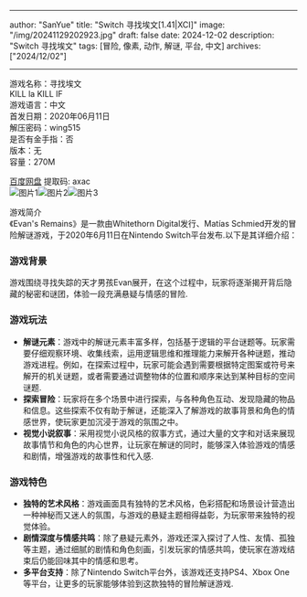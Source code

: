 
---
author: "SanYue"
title: "Switch 寻找埃文[1.41|XCI]"
image: "/img/20241129202923.jpg"
draft: false
date: 2024-12-02
description: "Switch 寻找埃文"
tags: [冒险, 像素, 动作, 解谜, 平台, 中文]
archives: ["2024/12/02"]

---

游戏名称：寻找埃文   
KILL la KILL IF    
游戏语言：中文  
首发日期：2020年06月11日  
解压密码：wing515  
是否有金手指：否  
版本：无   
容量：270M

[百度网盘](https://pan.baidu.com/s/1e36qMgSqBBcfAw1cdkTu1g) 提取码: axac  
![图片1](/img/1c2c80.jpg)![图片2](/img/e3a5ff.jpg)![图片3](/img/7f8035.jpg)  

游戏简介  
《Evan's Remains》是一款由Whitethorn Digital发行、Matías Schmied开发的冒险解谜游戏，于2020年6月11日在Nintendo Switch平台发布.以下是其详细介绍：

### 游戏背景
游戏围绕寻找失踪的天才男孩Evan展开，在这个过程中，玩家将逐渐揭开背后隐藏的秘密和谜团，体验一段充满悬疑与情感的冒险.

### 游戏玩法
- **解谜元素**：游戏中的解谜元素丰富多样，包括基于逻辑的平台谜题等。玩家需要仔细观察环境、收集线索，运用逻辑思维和推理能力来解开各种谜题，推动游戏进程。例如，在探索过程中，玩家可能会遇到需要根据特定图案或符号来解开的机关谜题，或者需要通过调整物体的位置和顺序来达到某种目标的空间谜题.
- **探索冒险**：玩家将在多个场景中进行探索，与各种角色互动、发现隐藏的物品和信息。这些探索不仅有助于解谜，还能深入了解游戏的故事背景和角色的情感世界，使玩家更加沉浸于游戏的氛围之中。
- **视觉小说叙事**：采用视觉小说风格的叙事方式，通过大量的文字和对话来展现故事情节和角色的内心世界，让玩家在解谜的同时，能够深入体验游戏的情感和剧情，增强游戏的故事性和代入感.

### 游戏特色
- **独特的艺术风格**：游戏画面具有独特的艺术风格，色彩搭配和场景设计营造出一种神秘而又迷人的氛围，与游戏的悬疑主题相得益彰，为玩家带来独特的视觉体验。
- **剧情深度与情感共鸣**：除了悬疑元素外，游戏还深入探讨了人性、友情、孤独等主题，通过细腻的剧情和角色刻画，引发玩家的情感共鸣，使玩家在游戏结束后仍能回味其中的情感和思考。
- **多平台支持**：除了Nintendo Switch平台外，该游戏还支持PS4、Xbox One等平台，让更多的玩家能够体验到这款独特的冒险解谜游戏.
